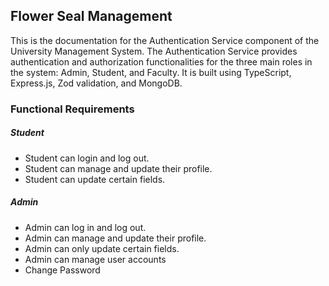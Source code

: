 <section>
  <div class="center">
    <h1>Flower Seal Management</h1>
    <p>This is the documentation for the Authentication Service component of the University Management System. The Authentication Service provides authentication and authorization 
    functionalities for the three main roles in the system: Admin, Student, and Faculty. It is built using TypeScript, Express.js, Zod validation, and MongoDB.</p>
    <h3>Functional Requirements</h3>
    <h5>Student</h5>
    <ul>
      <li>Student can login and log out.</li>
      <li>Student can manage and update their profile.</li>
      <li>Student can update certain fields.</li>
    </ul>
    <h5>Admin</h5>
    <ul>
      <li>Admin can log in and log out.</li>
      <li>Admin can manage and update their profile.</li>
      <li>Admin can only update certain fields.</li>
      <li>Admin can manage user accounts</li>
      <li>Change Password</li>
    </ul>
  </div>
</section>
